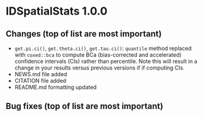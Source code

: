 # IDSpatialStats 1.0.0

## Changes (top of list are most important)
* `get.pi.ci()`, `get.theta.ci()`, `get.tau.ci()`: `quantile` method replaced with `coxed::bca` to 
  compute BCa (bias-corrected and accelerated) confidence intervals (CIs) rather than percentile. 
  Note this will result in a change in your results versus previous versions if if computing CIs.
* NEWS.md file added
* CITATION file added
* README.md formatting updated

## Bug fixes (top of list are most important)
